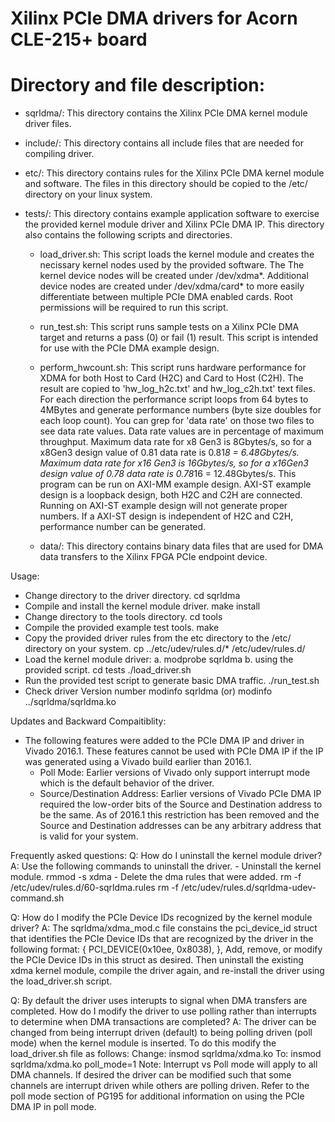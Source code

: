 # Xilinx PCIe DMA drivers for Acorn CLE-215+ board

Directory and file description:
===============================
 - sqrldma/: This directory contains the Xilinx PCIe DMA kernel module
       driver files.

 - include/: This directory contains all include files that are needed for
	compiling driver.

 - etc/: This directory contains rules for the Xilinx PCIe DMA kernel module
	and software. The files in this directory should be copied to the /etc/
	directory on your linux system.

 - tests/: This directory contains example application software to exercise the
	provided kernel module driver and Xilinx PCIe DMA IP. This directory
	also contains the following scripts and directories.

	 - load_driver.sh:
		This script loads the kernel module and creates the necissary
		kernel nodes used by the provided software.
		The The kernel device nodes will be created under /dev/xdma*.
		Additional device nodes are created under /dev/xdma/card* to
		more easily differentiate between multiple PCIe DMA enabled
		cards. Root permissions will be required to run this script.

	 - run_test.sh:
		This script runs sample tests on a Xilinx PCIe DMA target and
		returns a pass (0) or fail (1) result.
		This script is intended for use with the PCIe DMA example
		design.

	 - perform_hwcount.sh:
		This script runs hardware performance for XDMA for both Host to
		Card (H2C) and Card to Host (C2H). The result are copied to
		'hw_log_h2c.txt' and hw_log_c2h.txt' text files. 
		For each direction the performance script loops from 64 bytes
		to 4MBytes and generate performance numbers (byte size doubles
		for each loop count).
		You can grep for 'data rate' on those two files to see data
		rate values.
		Data rate values are in percentage of maximum throughput.
		Maximum data rate for x8 Gen3 is 8Gbytes/s, so for a x8Gen3
		design value of 0.81 data rate is 0.81*8 = 6.48Gbytes/s.
		Maximum data rate for x16 Gen3 is 16Gbytes/s, so for a x16Gen3
		design value of 0.78 data rate is 0.78*16 = 12.48Gbytes/s.
		This program can be run on AXI-MM example design.
		AXI-ST example design is a loopback design, both H2C and C2H
		are connected. Running on AXI-ST example design will not
		generate proper numbers.
		If a AXI-ST design is independent of H2C and C2H, performance
		number can be generated. 
	- data/:
		This directory contains binary data files that are used for DMA
		data transfers to the Xilinx FPGA PCIe endpoint device.

Usage:
  - Change directory to the driver directory.
        cd sqrldma
  - Compile and install the kernel module driver.
        make install
  - Change directory to the tools directory.
        cd tools
  - Compile the provided example test tools.
        make
  - Copy the provided driver rules from the etc directory to the /etc/ directory
    on your system.
        cp ../etc/udev/rules.d/* /etc/udev/rules.d/
  - Load the kernel module driver:
	a. modprobe sqrldma
	b. using the provided script.
		cd tests
        	./load_driver.sh
  - Run the provided test script to generate basic DMA traffic.
        ./run_test.sh
  - Check driver Version number
        modinfo sqrldma (or)
        modinfo ../sqrldma/sqrldma.ko    

Updates and Backward Compaitiblity:
  - The following features were added to the PCIe DMA IP and driver in Vivado
    2016.1. These features cannot be used with PCIe DMA IP if the IP was
    generated using a Vivado build earlier than 2016.1.
      - Poll Mode: Earlier versions of Vivado only support interrupt mode which
	is the default behavior of the driver.
      - Source/Destination Address: Earlier versions of Vivado PCIe DMA IP
	required the low-order bits of the Source and Destination address to be
	the same.
	As of 2016.1 this restriction has been removed and the Source and
	Destination addresses can be any arbitrary address that is valid for
        your system.

Frequently asked questions:
  Q: How do I uninstall the kernel module driver?
  A: Use the following commands to uninstall the driver.
       - Uninstall the kernel module.
             rmmod -s xdma
       - Delete the dma rules that were added.
             rm -f /etc/udev/rules.d/60-sqrldma.rules
             rm -f /etc/udev/rules.d/sqrldma-udev-command.sh

  Q: How do I modify the PCIe Device IDs recognized by the kernel module driver?
  A: The sqrldma/xdma_mod.c file constains the pci_device_id struct that identifies
     the PCIe Device IDs that are recognized by the driver in the following
     format:
         { PCI_DEVICE(0x10ee, 0x8038), },
     Add, remove, or modify the PCIe Device IDs in this struct as desired. Then
     uninstall the existing xdma kernel module, compile the driver again, and
     re-install the driver using the load_driver.sh script.

  Q: By default the driver uses interupts to signal when DMA transfers are
     completed. How do I modify the driver to use polling rather than
     interrupts to determine when DMA transactions are completed?
  A: The driver can be changed from being interrupt driven (default) to being
     polling driven (poll mode) when the kernel module is inserted. To do this
     modify the load_driver.sh file as follows:
        Change: insmod sqrldma/xdma.ko
        To:     insmod sqrldma/xdma.ko poll_mode=1
     Note: Interrupt vs Poll mode will apply to all DMA channels. If desired the
     driver can be modified such that some channels are interrupt driven while
     others are polling driven. Refer to the poll mode section of PG195 for
     additional information on using the PCIe DMA IP in poll mode. 
